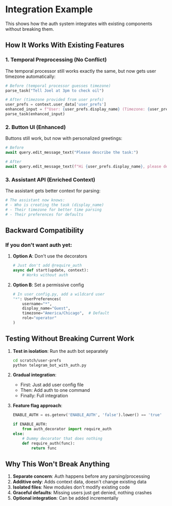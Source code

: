 # Integration Example

This shows how the auth system integrates with existing components without breaking them.

## How It Works With Existing Features

### 1. Temporal Preprocessing (No Conflict)

The temporal processor still works exactly the same, but now gets user timezone automatically:

```python
# Before (temporal processor guesses timezone)
parse_task("Tell Joel at 3pm to check oil")

# After (timezone provided from user prefs)
user_prefs = context.user_data['user_prefs']
enhanced_input = f"User: {user_prefs.display_name} (Timezone: {user_prefs.timezone})\n{user_input}"
parse_task(enhanced_input)
```

### 2. Button UI (Enhanced)

Buttons still work, but now with personalized greetings:

```python
# Before
await query.edit_message_text("Please describe the task:")

# After  
await query.edit_message_text(f"Hi {user_prefs.display_name}, please describe the task:")
```

### 3. Assistant API (Enriched Context)

The assistant gets better context for parsing:

```python
# The assistant now knows:
# - Who is creating the task (display_name)
# - Their timezone for better time parsing
# - Their preferences for defaults
```

## Backward Compatibility

### If you don't want auth yet:

1. **Option A**: Don't use the decorators
   ```python
   # Just don't add @require_auth
   async def start(update, context):
       # Works without auth
   ```

2. **Option B**: Set a permissive config
   ```python
   # In user_config.py, add a wildcard user
   "*": UserPreferences(
       username="*",
       display_name="Guest",
       timezone="America/Chicago",  # Default
       role="operator"
   )
   ```

## Testing Without Breaking Current Work

1. **Test in isolation**: Run the auth bot separately
   ```bash
   cd scratch/user-prefs
   python telegram_bot_with_auth.py
   ```

2. **Gradual integration**:
   - First: Just add user config file
   - Then: Add auth to one command
   - Finally: Full integration

3. **Feature flag approach**:
   ```python
   ENABLE_AUTH = os.getenv('ENABLE_AUTH', 'false').lower() == 'true'
   
   if ENABLE_AUTH:
       from auth_decorator import require_auth
   else:
       # Dummy decorator that does nothing
       def require_auth(func):
           return func
   ```

## Why This Won't Break Anything

1. **Separate concern**: Auth happens before any parsing/processing
2. **Additive only**: Adds context data, doesn't change existing data
3. **Isolated files**: New modules don't modify existing code
4. **Graceful defaults**: Missing users just get denied, nothing crashes
5. **Optional integration**: Can be added incrementally